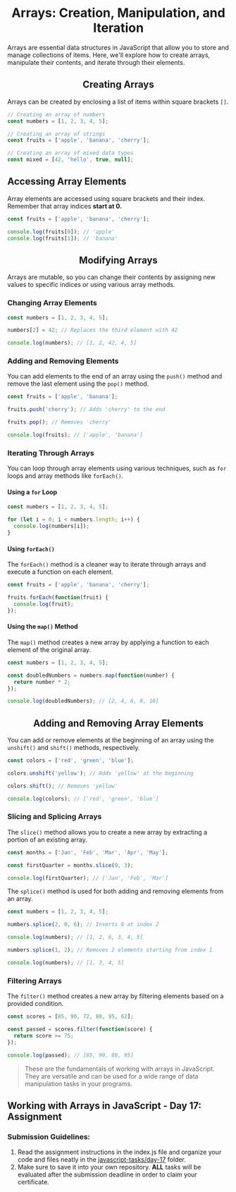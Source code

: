 **<h1 align="center"> Arrays: Creation, Manipulation, and Iteration </h1>**

Arrays are essential data structures in JavaScript that allow you to store and manage collections of items. Here, we'll explore how to create arrays, manipulate their contents, and iterate through their elements.

**<h2 align=center>Creating Arrays</h2>**

Arrays can be created by enclosing a list of items within square brackets `[]`.

```js
// Creating an array of numbers
const numbers = [1, 2, 3, 4, 5];

// Creating an array of strings
const fruits = ['apple', 'banana', 'cherry'];

// Creating an array of mixed data types
const mixed = [42, 'hello', true, null];
```

## **Accessing Array Elements**

Array elements are accessed using square brackets and their index. Remember that array indices **start at 0.**

```js
const fruits = ['apple', 'banana', 'cherry'];

console.log(fruits[0]); // 'apple'
console.log(fruits[1]); // 'banana'
```

**<h2 align=center>Modifying Arrays</h2>**

Arrays are mutable, so you can change their contents by assigning new values to specific indices or using various array methods.

### **Changing Array Elements**

```js
const numbers = [1, 2, 3, 4, 5];

numbers[2] = 42; // Replaces the third element with 42

console.log(numbers); // [1, 2, 42, 4, 5]
```

### **Adding and Removing Elements**

You can add elements to the end of an array using the `push()` method and remove the last element using the `pop()` method.

```js
const fruits = ['apple', 'banana'];

fruits.push('cherry'); // Adds 'cherry' to the end

fruits.pop(); // Removes 'cherry'

console.log(fruits); // ['apple', 'banana']
```

### **Iterating Through Arrays**

You can loop through array elements using various techniques, such as `for` loops and array methods like `forEach()`.

#### **Using a `for` Loop**

```js
const numbers = [1, 2, 3, 4, 5];

for (let i = 0; i < numbers.length; i++) {
  console.log(numbers[i]);
}
```

#### **Using `forEach()`**

The `forEach()` method is a cleaner way to iterate through arrays and execute a function on each element.

```js
const fruits = ['apple', 'banana', 'cherry'];

fruits.forEach(function(fruit) {
  console.log(fruit);
});
```

#### **Using the `map()` Method**

The `map()` method creates a new array by applying a function to each element of the original array.

```js
const numbers = [1, 2, 3, 4, 5];

const doubledNumbers = numbers.map(function(number) {
  return number * 2;
});

console.log(doubledNumbers); // [2, 4, 6, 8, 10]
```

**<h2 align=center>Adding and Removing Array Elements</h2>**

You can add or remove elements at the beginning of an array using the `unshift()` and `shift()` methods, respectively.

```js
const colors = ['red', 'green', 'blue'];

colors.unshift('yellow'); // Adds 'yellow' at the beginning

colors.shift(); // Removes 'yellow'

console.log(colors); // ['red', 'green', 'blue']
```

### **Slicing and Splicing Arrays**

The `slice()` method allows you to create a new array by extracting a portion of an existing array.

```js
const months = ['Jan', 'Feb', 'Mar', 'Apr', 'May'];

const firstQuarter = months.slice(0, 3);

console.log(firstQuarter); // ['Jan', 'Feb', 'Mar']
```

The `splice()` method is used for both adding and removing elements from an array.

```js
const numbers = [1, 2, 3, 4, 5];

numbers.splice(2, 0, 6); // Inserts 6 at index 2

console.log(numbers); // [1, 2, 6, 3, 4, 5]

numbers.splice(1, 2); // Removes 2 elements starting from index 1

console.log(numbers); // [1, 3, 4, 5]
```

### **Filtering Arrays**

The `filter()` method creates a new array by filtering elements based on a provided condition.

```js
const scores = [85, 90, 72, 88, 95, 62];

const passed = scores.filter(function(score) {
  return score >= 75;
});

console.log(passed); // [85, 90, 88, 95]
```

> These are the fundamentals of working with arrays in JavaScript. They are versatile and can be used for a wide range of data manipulation tasks in your programs.

## **Working with Arrays in JavaScript - Day 17: Assignment**

### **Submission Guidelines:**
1. Read the assignment instructions in the index.js file and organize your code and files neatly in the [javascript-tasks/day-17](../javascript-tasks/day-17/) folder.
2. Make sure to save it into your own repository. **ALL** tasks will be evaluated after the submission deadline in order to claim your certificate.
